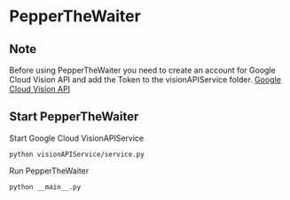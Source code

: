 # PepperTheWaiter

## Note
Before using PepperTheWaiter you need to create an account for Google Cloud Vision API and add the Token to the visionAPIService folder.
[Google Cloud Vision API](https://cloud.google.com/vision/docs)

## Start PepperTheWaiter

Start Google Cloud VisionAPIService

```
python visionAPIService/service.py

```

Run PepperTheWaiter

```
python __main__.py

```


